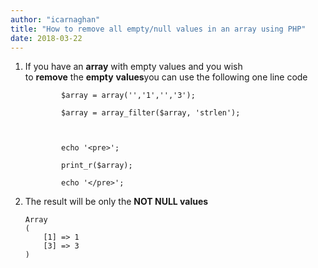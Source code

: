 ```yaml
---
author: "icarnaghan"
title: "How to remove all empty/null values in an array using PHP"
date: 2018-03-22
---
```


1. If you have an **array** with empty values and you wish to **remove** the **empty** **values**you can use the following one line code
    
    ```
    		$array = array('','1','','3');
     
    		$array = array_filter($array, 'strlen');
     
     
     
    		echo '<pre>';
     
    		print_r($array);
     
    		echo '</pre>';
    
    ```
    
2. The result will be only the **NOT NULL values**
    
    ```
    Array
    (
        [1] => 1
        [3] => 3
    )
    ```
